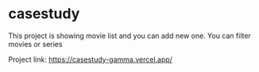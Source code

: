 # casestudy

This project is showing movie list and you can add new one. You can filter movies or series

Project link: https://casestudy-gamma.vercel.app/
